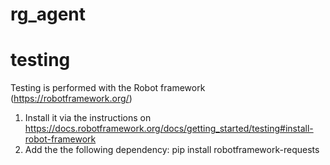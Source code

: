 # rg_agent


# testing
Testing is performed with the Robot framework (https://robotframework.org/) 

1. Install it via the instructions on https://docs.robotframework.org/docs/getting_started/testing#install-robot-framework
2. Add the the following dependency:
pip install robotframework-requests
